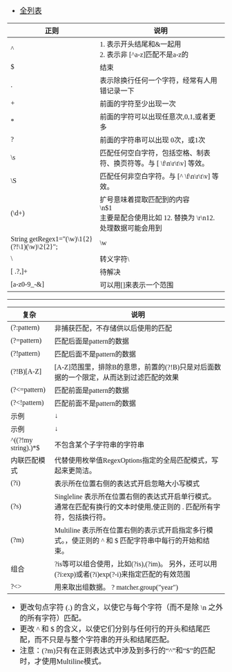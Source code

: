 <span  style="font-family: Simsun,serif; font-size: 17px; ">

- [全列表](https://www.runoob.com/java/java-regular-expressions.html)

正则 | 说明
---|---
^ | 1. 表示开头结尾和&一起用 <br> 2. 表示非 [^a-z]匹配不是a-z的
$ | 结束
. | 表示除换行任何一个字符，经常有人用错记录一下
+ | 前面的字符至少出现一次
* | 前面的字符可以出现任意次,0,1,或者更多
? | 前面的字符串可以出现 0次，或1次
\s | 匹配任何空白字符，包括空格、制表符、换页符等。与 [ \f\n\r\t\v] 等效。
\S | 匹配任何非空白字符。与 [^ \f\n\r\t\v] 等效。
(\d+) | 扩号意味着提取匹配到的内容 <br>  \n$1 <br> 主要是配合使用比如 12. 替换为 \r\n12. 处理数据可能会用到
String getRegex1="(\\w)\\1{2}(?!\\1)(\\w)\\2{2}"; | \\w
\ | 转义字符\
[ .?,]+ | 待解决
[a-z0-9_-&] | 可以用[]来表示一个范围


---


复杂 | 说明
---|---
(?:pattern) | 非捕获匹配，不存储供以后使用的匹配
(?=pattern) | 匹配后面是pattern的数据
(?!pattern) | 匹配后面不是pattern的数据
(?!B)[A-Z] | [A-Z]范围里，排除B的意思，前置的(?!B)只是对后面数据的一个限定，从而达到过滤匹配的效果
(?<=pattern) | 匹配前面是pattern的数据
(?<!pattern) | 匹配前面不是pattern的数据
示例 | ↓
示例 | ↓
^((?!my string).)*$ | 不包含某个子字符串的字符串
内联匹配模式 | 代替使用枚举值RegexOptions指定的全局匹配模式，写起来更简洁。
(?i) | 表示所在位置右侧的表达式开启忽略大小写模式
(?s) | Singleline 表示所在位置右侧的表达式开启单行模式。 通常在匹配有换行的文本时使用,使正则的 . 匹配所有字符，包括换行符。
(?m) | Multiline 表示所在位置右侧的表示式开启指定多行模式。，使正则的 ^ 和 $ 匹配字符串中每行的开始和结束。
组合 | ?is等可以组合使用，比如(?is),(?im)。  另外，还可以用(?i:exp)或者(?i)exp(?-i)来指定匹配的有效范围
?<> | 用来取出组数据。 ?<year> matcher.group("year")

- 更改句点字符 (.) 的含义，以使它与每个字符（而不是除 \n 之外的所有字符）匹配。
- 更改 ^ 和 $ 的含义，以使它们分别与任何行的开头和结尾匹配，而不只是与整个字符串的开头和结尾匹配。
-  注意：(?m)只有在正则表达式中涉及到多行的“^”和“$”的匹配时，才使用Multiline模式。

</span>